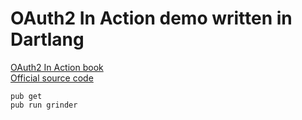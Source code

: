 # OAuth2 In Action demo written in Dartlang

[OAuth2 In Action book](https://www.manning.com/books/oauth-2-in-action/)  
[Official source code](https://github.com/oauthinaction/oauth-in-action-code)


```
pub get
pub run grinder
```
